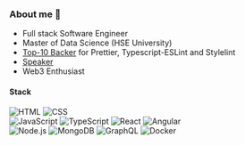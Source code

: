 ### About me 👋

- Full stack Software Engineer
- Master of Data Science (HSE University)
- [Top-10 Backer](https://opencollective.com/zapolnoch) for Prettier, Typescript-ESLint and Stylelint
- [Speaker](https://github.com/zapolnoch/zapolnoch/blob/main/conferences.md)
- Web3 Enthusiast

#### Stack

![HTML](https://img.shields.io/badge/-HTML-eee?style=flat-square&logo=HTML5)
![CSS](https://img.shields.io/badge/-CSS-eee?style=flat-square&logo=CSS3&logoColor=1572B6)
<br />
![JavaScript](https://img.shields.io/badge/-JavaScript-eee?style=flat-square&logo=javascript&logoColor=555)
![TypeScript](https://img.shields.io/badge/-TypeScript-eee?style=flat-square&logo=typescript)
![React](https://img.shields.io/badge/-React-eee?style=flat-square&logo=react&logoColor=0088cc)
![Angular](https://img.shields.io/badge/-Angular-EEE?style=flat-square&logo=angular&logoColor=DD0031)
<br />
![Node.js](https://img.shields.io/badge/-Node.js-eee?style=flat-square&logo=node.js)
![MongoDB](https://img.shields.io/badge/-MongoDB-eee?style=flat-square&logo=mongodb)
![GraphQL](https://img.shields.io/badge/-GraphQL-eee?style=flat-square&logo=graphql&logoColor=DA0093)
![Docker](https://img.shields.io/badge/-Docker-eee?style=flat-square&logo=docker)
